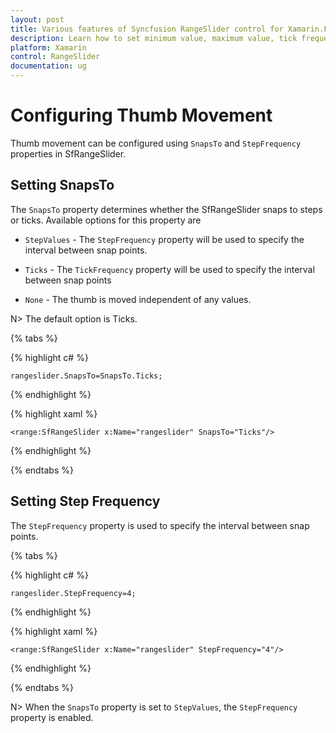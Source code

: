 ```yaml
---
layout: post
title: Various features of Syncfusion RangeSlider control for Xamarin.Forms
description: Learn how to set minimum value, maximum value, tick frequency, step frequency, enabling snaps to support and orientation for RangeSlider
platform: Xamarin
control: RangeSlider
documentation: ug
---
```


# Configuring Thumb Movement

Thumb movement can be configured using `SnapsTo` and `StepFrequency` properties in SfRangeSlider.

## Setting SnapsTo

The `SnapsTo` property determines whether the SfRangeSlider snaps to steps or ticks. Available options for this property are

* `StepValues` - The `StepFrequency` property will be used to specify the interval between snap points.

* `Ticks` - The `TickFrequency` property will be used to specify the interval between snap points

* `None` - The thumb is moved independent of any values.

N> The default option is Ticks.

{% tabs %}

{% highlight c# %}

	rangeslider.SnapsTo=SnapsTo.Ticks;

{% endhighlight %}

{% highlight xaml %}

	<range:SfRangeSlider x:Name="rangeslider" SnapsTo="Ticks"/>
	
{% endhighlight %}

{% endtabs %}


## Setting Step Frequency

The `StepFrequency` property is used to specify the interval between snap points.

{% tabs %}

{% highlight c# %}

	rangeslider.StepFrequency=4;

{% endhighlight %}

{% highlight xaml %}

	<range:SfRangeSlider x:Name="rangeslider" StepFrequency="4"/>
	
{% endhighlight %}

{% endtabs %}

N> When the `SnapsTo` property is set to `StepValues`, the `StepFrequency` property is enabled.




